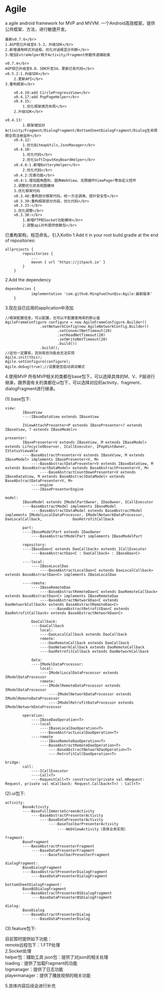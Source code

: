 # Agile
a agile android framework for MVP and MVVM.
一个Android高效框架，提供公共框架、方法，进行敏捷开发。

    最新v0.7.6</br>
    1.AGP现已升级至8.5.2，升级SDK</br>
    2.新增通用样式对话框，优化对话框显示判断</br>
    3.增加ExtraHelper用于Activity/Fragment参数传递辅助类
    
    v0.7.4</br>
    AGP现已升级至8.0，SDK升至34，更新已有代码</br>
    v0.5.2:1.升级SDK</br>
    	2.更新API</br>
	3.重构框架</br>
	
    	v0.4.19:add CircleProgressView</br>
        v0.4.17:add PopPageHelper</br>
    	v0.4.15:
    		1.优化框架填充布局</br>
		2.升级SDK</br>
	
	v0.4.13:
    		1.框架增加对Activity/Fragment/DialogFragment/BottomSheetDialogFragment/Dialog生命周期全局注册监听</br>
    	v0.4.12:
    		1.优化BitmapUtils,JsonManager</br>
    	v0.4.10:
    		1.优化代码</br>
    		2.优化SoftInputKeyBoardHelper</br>
    	v0.4.8:1.新增BatteryHelper</br>
    		2.优化代码</br>
    	v0.4.2:完善功能</br>
    	v0.4:1.增加圆角图形、圆角WebView、无限循环ViewPager等自定义控件
	 	2.调整优化状态视图模块
	 	3.优化框架代码
    	v0.3.48:重构部分框架代码，统一方法调用，提升安全性</br>
    	v0.3.39:重构框架部分内容，优化代码</br>
    	v0.3.33:</br>
		1.优化调整</br>
    	v0.3.30:</br>
    		1.新增FTP和Socket功能模块</br>
    		2.调整api对外提供依赖包</br>

已重构架构，规范命名，引入Kotlin
1.Add it in your root build.gradle at the end of repositories:
```
allprojects {
		repositories {
			...
			maven { url 'https://jitpack.io' }
		}
	}
```
2.Add the dependency
```
dependencies {
	        implementation 'com.github.MingYueChunQiu:Agile:最新版本'
	}
```

3.现在自已应用的application中添加
```
//框架配置信息，可以配置，也可以不配置使用库的默认值
AgileFrameConfigure configure = new AgileFrameConfigure.Builder()
                .setNetworkConfig(new AgileNetworkConfig.Builder()
                        .setConnectNetTimeout(20)
                        .setReadNetTimeout(20)
                        .setWriteNetTimeout(20)
                        .build())
                .build();
//这句一定要有，否则有些功能会无法实现
Agile.init(this);
Agile.setConfigure(configure);
Agile.debug(true);//设置是否启动调试模式
```
4.使用MVP
所有MVP相关的类都在base包下，可以选择具体的M、V、P层进行继承，跟界面有关的类都在ui包下，可以选择对应的activity、fragment、dialogFragment进行继承。

(1).base包下:

```
view:		
		IBaseView
	  	----IBaseDataView extends IBaseView
		    
		IViewAttachPresenter<P extends IBasePresenter<? extends IBaseView, ? extends IBaseModel>>
	
presenter:	
		IBasePresenter<V extends IBaseView, M extends IBaseModel> extends LifecycleObserver, ICallExecutor, IPopHintOwner, IStatusViewable
		----BaseAbstractPresenter<V extends IBaseView, M extends IBaseModel> implements IBasePresenter<V, M>
		    ----BaseAbstractDataPresenter<V extends IBaseDataView, M extends BaseAbstractDataModel> extends BaseAbstractPresenter<V, M>
		        ----BaseAbstractCountDownPresenter<V extends IBaseDataView, M extends BaseAbstractDataModel> extends BaseAbstractDataPresenter<V, M>
	        ----engine
		    ----IBasePresenterEngine
		    
model:		
		IBaseModel extends IModelPartOwner, IDaoOwner, ICallExecutor
		----BaseAbstractModel implements IBaseModel
		    ----BaseAbstractDataModel extends BaseAbstractModel implements IModelLocalDataProcessor, IModelNetworkDataProcessor, DaoLocalCallback, 				DaoRetrofitCallback
		
		part:
		----IBaseModelPart extends IDaoOwner
		    ----BaseAbstractModelPart implements IBaseModelPart
		    
		repository:
		----IBaseDao<C extends DaoCallback> extends ICallExecutor
		    ----BaseAbstractDao<C : DaoCallback> : IBaseDao<C>
		
		----local:
		    ----IBaseLocalDao
		        ----BaseAbstractLocalDao<C extends DaoLocalCallback> extends BaseAbstractDao<C> implements IBaseLocalDao
			
		----remote:
		    ----IBaseRemoteDao
		        ----BaseAbstractRemoteDao<C extends DaoRemoteCallback> extends BaseAbstractDao<C> implements IBaseRemoteDao
			    ----BaseAbstractNetworkDao<C extends DaoNetworkCallback> extends BaseAbstractRemoteDao<C>
			        ----BaseAbstractRetrofitDao<C extends DaoRetrofitCallback> extends BaseAbstractNetworkDao<C>
			
			DaoCallback:
			----DaoCallback
			    local:
			    ----DaoLocalCallback extends DaoCallback
			    remote:
			    ----DaoRemoteCallback extends DaoCallback
				----DaoNetworkCallback extends DaoRemoteCallback
				----DaoRetrofitCallback extends DaoNetworkCallback
				
			data:
			----IModelDataProcessor:
			    local:
			    ----IModelLocalDataProcessor extends IModelDataProcessor
			    remote:
			    ----IModelRemoteDataProcessor extends IModelDataProcessor
			        ----IModelNetworkDataProcessor extends IModelRemoteDataProcessor
				    ----IModelRetrofitDataProcessor extends IModelNetworkDataProcessor
			
		operation:
		    ----IBaseDaoOperation<T>
		    ----local
		        ----IBaseLocalDaoOperation<T>
			    ----BaseAbstractLocalDaoOperation<T>
		    ----remote
		        ----IBaseRemoteDaoOperation<T>
			    ----BaseAbstractRemoteDaoOperation<T>
			        ----BaseAbstractNetworkDaoOperation<T>
			        ----RetrofitCallDaoOperation<T>
				
bridge:
		call:
		    ----ICallExecutor
		    ----Call<T>
		   	----RequestCall<T> constructor(private val mRequest: Request, private val mCallback: Request.Callback<T>) : Call<T>
```

(2).ui包下:

```
activity:	
		BaseActivity
		----BaseFullImmerseScreenActivity
		    ----BaseAbstractPresenterActivity
		        ----BaseDataPresenterActivity
		            ----BaseToolbarPresenterActivity
	        	        ----WebViewActivity（具体业务实现）
					
fragment:	
		BaseFragment
		----BaseAbstractPresenterFragment
		    ----BaseDataPresenterFragment
		        ----BaseToolbarPresenterFragment
			
dialogFragment:	
		BaseDialogFragment
		----BaseAbstractPresenterDialogFragment
		    ----BaseDataPresenterDialogFragment
		
bottomSheetDialogFragment:	
		BaseBSDialogFragment
		----BaseAbstractPresenterBSDialogFragment
		    ----BaseDataPresenterBSDialogFragment

dialog:
		BaseDialog
		----BaseAbstractPresenterDialog
		    ----BaseDataPresenterDialog
```

(3).feature包下:

目前暂时提供如下功能：&nbsp;</br>
        remote远程包下：1.FTP处理</br>
                       2.Socket处理</br>
	helper包：辅助工具
	json包：提供了对json的相关处理</br>
	loading：提供了加载Fragment的功能</br>
	logmanager：提供了日志功能</br>
	playermanager：提供了播放视频的相关功能</br>
	
5.具体内容后续会进行补充
